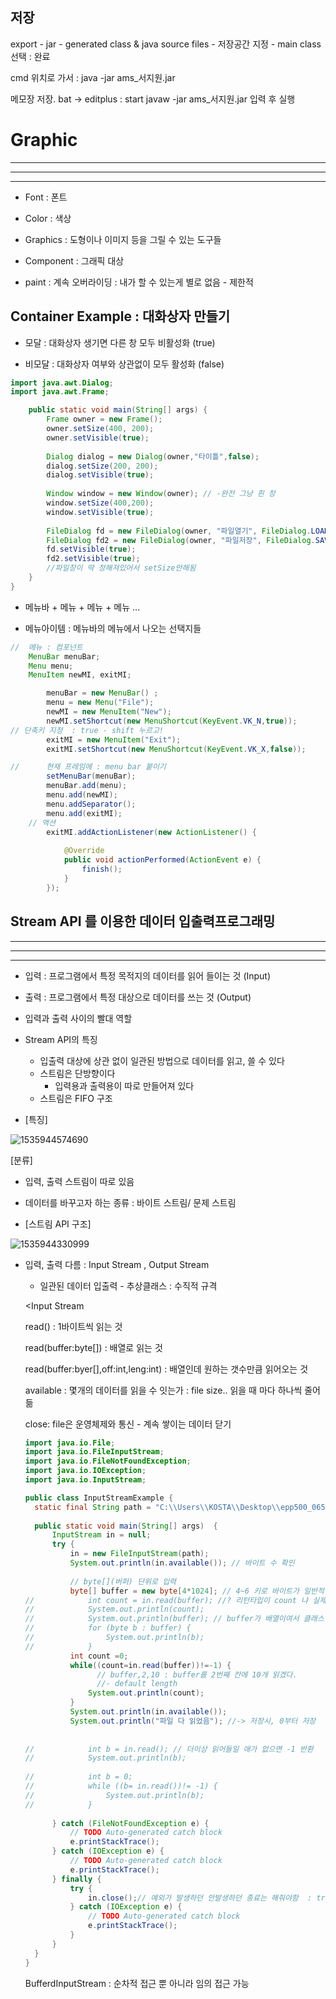 ## 저장 

export - jar - generated class & java source files - 저장공간 지정 - main class 선택 : 완료

cmd 위치로 가서 : java -jar ams_서지원.jar

메모장 저장. bat -> editplus : start javaw -jar ams_서지원.jar 입력 후 실행 

# Graphic 

-------------

------------------

--------------

* Font : 폰트

* Color : 색상

* Graphics : 도형이나 이미지 등을 그릴 수 있는 도구들 

* Component : 그래픽 대상



* paint : 계속 오버라이딩 : 내가 할 수 있는게 별로 없음 - 제한적 

## Container Example : 대화상자 만들기

* 모달  : 대화상자 생기면 다른 창 모두 비활성화 (true)

* 비모달 : 대화상자 여부와 상관없이 모두 활성화 (false)

``` java
import java.awt.Dialog;
import java.awt.Frame;

	public static void main(String[] args) {
		Frame owner = new Frame();
		owner.setSize(400, 200);
		owner.setVisible(true);
		
		Dialog dialog = new Dialog(owner,"타이틀",false);
		dialog.setSize(200, 200);
		dialog.setVisible(true);
		
		Window window = new Window(owner); // -완전 그냥 흰 창
		window.setSize(400,200);
		window.setVisible(true);
		
		FileDialog fd = new FileDialog(owner, "파일열기", FileDialog.LOAD);
		FileDialog fd2 = new FileDialog(owner, "파일저장", FileDialog.SAVE);
		fd.setVisible(true);
		fd2.setVisible(true);
		//파일창이 딱 정해져있어서 setSize안해됨
	}
}

```

* 메뉴바 + 메뉴 + 메뉴 + 메뉴  ... 

* 메뉴아이템 : 메뉴바의 메뉴에서 나오는 선택지들 

``` java
//	메뉴 : 컴포넌트 
	MenuBar menuBar;
	Menu menu;
	MenuItem newMI, exitMI;

		menuBar = new MenuBar()	;
		menu = new Menu("File");
		newMI = new MenuItem("New");
		newMI.setShortcut(new MenuShortcut(KeyEvent.VK_N,true));
// 단축키 지정  : true - shift 누르고! 
		exitMI = new MenuItem("Exit");
		exitMI.setShortcut(new MenuShortcut(KeyEvent.VK_X,false));

//		현재 프레임에 : menu bar 붙이기
		setMenuBar(menuBar);
		menuBar.add(menu);
		menu.add(newMI);
		menu.addSeparator();
		menu.add(exitMI);
	// 액션 
		exitMI.addActionListener(new ActionListener() {
			
			@Override
			public void actionPerformed(ActionEvent e) {
				finish();
			}
		});
```

## Stream API 를 이용한 데이터 입출력프로그래밍

---------------

------------------

-------------------

* 입력 : 프로그램에서 특정 목적지의 데이터를 읽어 들이는 것 (Input)
* 출력 : 프로그램에서 특정 대상으로 데이터를 쓰는 것 (Output)

* 입력과 출력 사이의 빨대 역할



* Stream API의 특징
  * 입출력 대상에 상관 없이 일관된 방법으로 데이터를 읽고, 쓸 수 있다
  * 스트림은 단방향이다
    * 입력용과 출력용이 따로 만들어져 있다
  * 스트림은 FIFO 구조
* [특징]

![1535944574690](.\image\1535944574690.png)

[분류]

* 입력, 출력 스트림이 따로 있음

* 데이터를 바꾸고자 하는 종류 : 바이트 스트림/ 문제 스트림

* [스트림 API 구조]

![1535944330999](image/1535944330999.png)

* 입력, 출력 다름 : Input Stream , Output Stream 

  * 일관된 데이터 입출력 - 추상클래스 : 수직적 규격 

  <Input Stream

  read() : 1바이트씩 읽는 것 

  read(buffer:byte[]) : 배열로 읽는 것

  read(buffer:byer[],off:int,leng:int) : 배열인데 원하는 갯수만큼 읽어오는 것

  available : 몇개의 데이터를 읽을 수 잇는가 : file size.. 읽을 때 마다 하나씩 줄어듦

  close: file은 운영체제와 통신 - 계속 쌓이는 데이터 닫기

  ``` java
  import java.io.File;
  import java.io.FileInputStream;
  import java.io.FileNotFoundException;
  import java.io.IOException;
  import java.io.InputStream;
  
  public class InputStreamExample {
  	static final String path = "C:\\Users\\KOSTA\\Desktop\\epp500_0651_64bit.exe"; //파일 선택
  	
  	public static void main(String[] args)  {
  		InputStream in = null;
  		try {
  			in = new FileInputStream(path);
  			System.out.println(in.available()); // 바이트 수 확인
  			
  			// byte[](버퍼) 단위로 입력
  			byte[] buffer = new byte[4*1024]; // 4~6 키로 바이트가 일반적
  //			int count = in.read(buffer); //? 리턴타입이 count 냐 실제 데이터냐 를 잘 알아야함 
  //			System.out.println(count);
  //			System.out.println(buffer); // buffer가 배열이여서 클래스 이름 나옴
  //			for (byte b : buffer) {
  //				System.out.println(b);
  //			}
  			int count =0;
  			while((count=in.read(buffer))!=-1) {
                  // buffer,2,10 : buffer를 2번째 칸에 10개 읽겠다. 
                  //- default length
  				System.out.println(count);
  			}
  			System.out.println(in.available()); 
  			System.out.println("파일 다 읽었음"); //-> 저장시, 0부터 저장
  			
  			
  //			int b = in.read(); // 더이상 읽어들일 애가 없으면 -1 반환
  //			System.out.println(b);
  			
  //			int b = 0;
  //			while ((b= in.read())!= -1) {
  //				System.out.println(b);
  //			}
  			
  		} catch (FileNotFoundException e) {
  			// TODO Auto-generated catch block
  			e.printStackTrace();
  		} catch (IOException e) {
  			// TODO Auto-generated catch block
  			e.printStackTrace();
  		} finally {
  			try {
  				in.close();// 예외가 발생하던 안발생하던 종료는 해줘야함  : try 전에 null 지정
  			} catch (IOException e) {
  				// TODO Auto-generated catch block
  				e.printStackTrace();
  			} 
  		}	
  	}
  }
  ```

  BufferdInputStream : 순차적 접근 뿐 아니라 임의 접근 가능  

